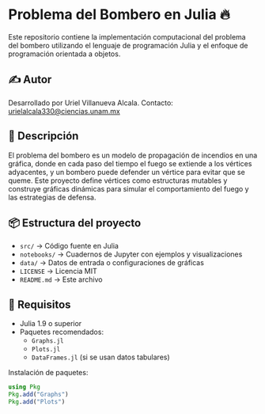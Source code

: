 # Problema del Bombero en Julia 🔥

Este repositorio contiene la implementación computacional del problema del bombero utilizando el lenguaje de programación Julia y el enfoque de programación orientada a objetos.

## ✍️ Autor
Desarrollado por Uriel Villanueva Alcala. Contacto: urielalcala330@ciencias.unam.mx

## 📘 Descripción

El problema del bombero es un modelo de propagación de incendios en una gráfica, donde en cada paso del tiempo el fuego se extiende a los vértices adyacentes, y un bombero puede defender un vértice para evitar que se queme. Este proyecto define vértices como estructuras mutables y construye gráficas dinámicas para simular el comportamiento del fuego y las estrategias de defensa.

## 📦 Estructura del proyecto

- `src/` → Código fuente en Julia
- `notebooks/` → Cuadernos de Jupyter con ejemplos y visualizaciones
- `data/` → Datos de entrada o configuraciones de gráficas
- `LICENSE` → Licencia MIT
- `README.md` → Este archivo

## 🚀 Requisitos

- Julia 1.9 o superior
- Paquetes recomendados:
  - `Graphs.jl`
  - `Plots.jl`
  - `DataFrames.jl` (si se usan datos tabulares)

Instalación de paquetes:
```julia
using Pkg
Pkg.add("Graphs")
Pkg.add("Plots")


